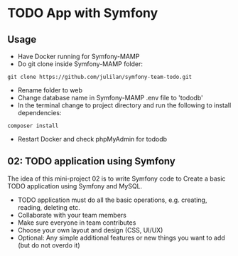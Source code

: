 # TODO App with Symfony

## Usage

- Have Docker running for Symfony-MAMP
- Do git clone inside Symfony-MAMP folder:
```
git clone https://github.com/julilan/symfony-team-todo.git
```
- Rename folder to web
- Change database name in Symfony-MAMP .env file to 'tododb'
- In the terminal change to project directory and run the following to install dependencies:
```
composer install
```
- Restart Docker and check phpMyAdmin for tododb

## 02: TODO application using Symfony

The idea of this mini-project 02 is to write Symfony code to Create a basic TODO application using Symfony and MySQL.

- TODO application must do all the basic operations, e.g. creating, reading, deleting etc.
- Collaborate with your team members
- Make sure everyone in team contributes
- Choose your own layout and design (CSS, UI/UX)
- Optional: Any simple additional features or new things you want to add (but do not overdo it)